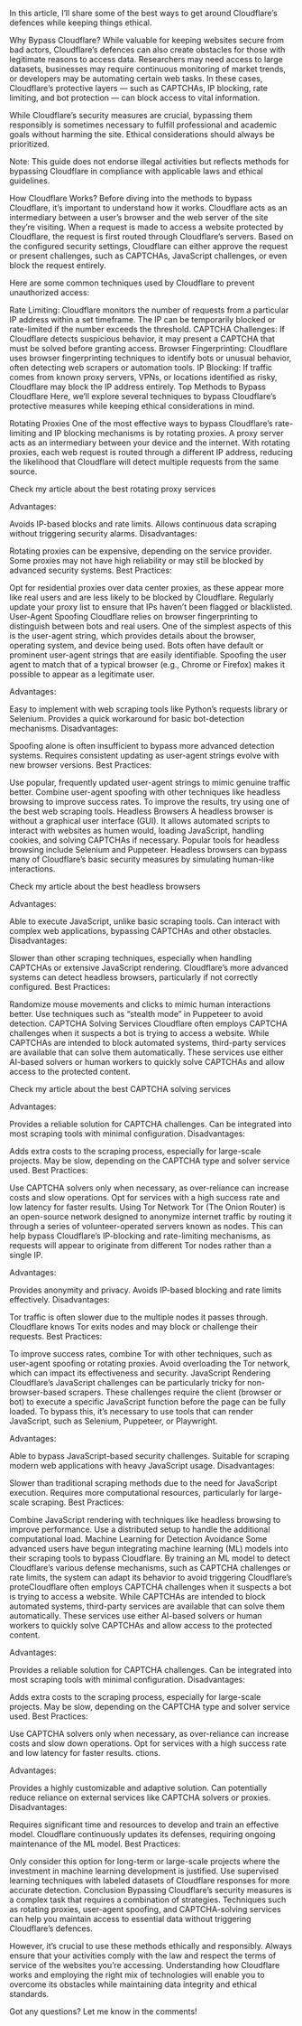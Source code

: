 In this article, I’ll share some of the best ways to get around Cloudflare’s defences while keeping things ethical.

Why Bypass Cloudflare?
While valuable for keeping websites secure from bad actors, Cloudflare’s defences can also create obstacles for those with legitimate reasons to access data. Researchers may need access to large datasets, businesses may require continuous monitoring of market trends, or developers may be automating certain web tasks. In these cases, Cloudflare’s protective layers — such as CAPTCHAs, IP blocking, rate limiting, and bot protection — can block access to vital information.

While Cloudflare’s security measures are crucial, bypassing them responsibly is sometimes necessary to fulfill professional and academic goals without harming the site. Ethical considerations should always be prioritized.

Note: This guide does not endorse illegal activities but reflects methods for bypassing Cloudflare in compliance with applicable laws and ethical guidelines.

How Cloudflare Works?
Before diving into the methods to bypass Cloudflare, it’s important to understand how it works. Cloudflare acts as an intermediary between a user’s browser and the web server of the site they’re visiting. When a request is made to access a website protected by Cloudflare, the request is first routed through Cloudflare’s servers. Based on the configured security settings, Cloudflare can either approve the request or present challenges, such as CAPTCHAs, JavaScript challenges, or even block the request entirely.

Here are some common techniques used by Cloudflare to prevent unauthorized access:

Rate Limiting: Cloudflare monitors the number of requests from a particular IP address within a set timeframe. The IP can be temporarily blocked or rate-limited if the number exceeds the threshold.
CAPTCHA Challenges: If Cloudflare detects suspicious behavior, it may present a CAPTCHA that must be solved before granting access.
Browser Fingerprinting: Cloudflare uses browser fingerprinting techniques to identify bots or unusual behavior, often detecting web scrapers or automation tools.
IP Blocking: If traffic comes from known proxy servers, VPNs, or locations identified as risky, Cloudflare may block the IP address entirely.
Top Methods to Bypass Cloudflare
Here, we’ll explore several techniques to bypass Cloudflare’s protective measures while keeping ethical considerations in mind.

Rotating Proxies
One of the most effective ways to bypass Cloudflare’s rate-limiting and IP blocking mechanisms is by rotating proxies. A proxy server acts as an intermediary between your device and the internet. With rotating proxies, each web request is routed through a different IP address, reducing the likelihood that Cloudflare will detect multiple requests from the same source.

Check my article about the best rotating proxy services

Advantages:

Avoids IP-based blocks and rate limits.
Allows continuous data scraping without triggering security alarms.
Disadvantages:

Rotating proxies can be expensive, depending on the service provider.
Some proxies may not have high reliability or may still be blocked by advanced security systems.
Best Practices:

Opt for residential proxies over data center proxies, as these appear more like real users and are less likely to be blocked by Cloudflare.
Regularly update your proxy list to ensure that IPs haven’t been flagged or blacklisted.
User-Agent Spoofing
Cloudflare relies on browser fingerprinting to distinguish between bots and real users. One of the simplest aspects of this is the user-agent string, which provides details about the browser, operating system, and device being used. Bots often have default or prominent user-agent strings that are easily identifiable. Spoofing the user agent to match that of a typical browser (e.g., Chrome or Firefox) makes it possible to appear as a legitimate user.

Advantages:

Easy to implement with web scraping tools like Python’s requests library or Selenium.
Provides a quick workaround for basic bot-detection mechanisms.
Disadvantages:

Spoofing alone is often insufficient to bypass more advanced detection systems.
Requires consistent updating as user-agent strings evolve with new browser versions.
Best Practices:

Use popular, frequently updated user-agent strings to mimic genuine traffic better.
Combine user-agent spoofing with other techniques like headless browsing to improve success rates.
To improve the results, try using one of the best web scraping tools.
Headless Browsers
A headless browser is without a graphical user interface (GUI). It allows automated scripts to interact with websites as humen would, loading JavaScript, handling cookies, and solving CAPTCHAs if necessary. Popular tools for headless browsing include Selenium and Puppeteer. Headless browsers can bypass many of Cloudflare’s basic security measures by simulating human-like interactions.

Check my article about the best headless browsers

Advantages:

Able to execute JavaScript, unlike basic scraping tools.
Can interact with complex web applications, bypassing CAPTCHAs and other obstacles.
Disadvantages:

Slower than other scraping techniques, especially when handling CAPTCHAs or extensive JavaScript rendering.
Cloudflare’s more advanced systems can detect headless browsers, particularly if not correctly configured.
Best Practices:

Randomize mouse movements and clicks to mimic human interactions better.
Use techniques such as “stealth mode” in Puppeteer to avoid detection.
CAPTCHA Solving Services
Cloudflare often employs CAPTCHA challenges when it suspects a bot is trying to access a website. While CAPTCHAs are intended to block automated systems, third-party services are available that can solve them automatically. These services use either AI-based solvers or human workers to quickly solve CAPTCHAs and allow access to the protected content.

Check my article about the best CAPTCHA solving services

Advantages:

Provides a reliable solution for CAPTCHA challenges.
Can be integrated into most scraping tools with minimal configuration.
Disadvantages:

Adds extra costs to the scraping process, especially for large-scale projects.
May be slow, depending on the CAPTCHA type and solver service used.
Best Practices:

Use CAPTCHA solvers only when necessary, as over-reliance can increase costs and slow operations.
Opt for services with a high success rate and low latency for faster results.
Using Tor Network
Tor (The Onion Router) is an open-source network designed to anonymize internet traffic by routing it through a series of volunteer-operated servers known as nodes. This can help bypass Cloudflare’s IP-blocking and rate-limiting mechanisms, as requests will appear to originate from different Tor nodes rather than a single IP.

Advantages:

Provides anonymity and privacy.
Avoids IP-based blocking and rate limits effectively.
Disadvantages:

Tor traffic is often slower due to the multiple nodes it passes through.
Cloudflare knows Tor exits nodes and may block or challenge their requests.
Best Practices:

To improve success rates, combine Tor with other techniques, such as user-agent spoofing or rotating proxies.
Avoid overloading the Tor network, which can impact its effectiveness and security.
JavaScript Rendering
Cloudflare’s JavaScript challenges can be particularly tricky for non-browser-based scrapers. These challenges require the client (browser or bot) to execute a specific JavaScript function before the page can be fully loaded. To bypass this, it’s necessary to use tools that can render JavaScript, such as Selenium, Puppeteer, or Playwright.

Advantages:

Able to bypass JavaScript-based security challenges.
Suitable for scraping modern web applications with heavy JavaScript usage.
Disadvantages:

Slower than traditional scraping methods due to the need for JavaScript execution.
Requires more computational resources, particularly for large-scale scraping.
Best Practices:

Combine JavaScript rendering with techniques like headless browsing to improve performance.
Use a distributed setup to handle the additional computational load.
Machine Learning for Detection Avoidance
Some advanced users have begun integrating machine learning (ML) models into their scraping tools to bypass Cloudflare. By training an ML model to detect Cloudflare’s various defense mechanisms, such as CAPTCHA challenges or rate limits, the system can adapt its behavior to avoid triggering Cloudflare’s proteCloudflare often employs CAPTCHA challenges when it suspects a bot is trying to access a website. While CAPTCHAs are intended to block automated systems, third-party services are available that can solve them automatically. These services use either AI-based solvers or human workers to quickly solve CAPTCHAs and allow access to the protected content.

Advantages:

Provides a reliable solution for CAPTCHA challenges.
Can be integrated into most scraping tools with minimal configuration.
Disadvantages:

Adds extra costs to the scraping process, especially for large-scale projects.
May be slow, depending on the CAPTCHA type and solver service used.
Best Practices:

Use CAPTCHA solvers only when necessary, as over-reliance can increase costs and slow down operations.
Opt for services with a high success rate and low latency for faster results.
ctions.

Advantages:

Provides a highly customizable and adaptive solution.
Can potentially reduce reliance on external services like CAPTCHA solvers or proxies.
Disadvantages:

Requires significant time and resources to develop and train an effective model.
Cloudflare continuously updates its defenses, requiring ongoing maintenance of the ML model.
Best Practices:

Only consider this option for long-term or large-scale projects where the investment in machine learning development is justified.
Use supervised learning techniques with labeled datasets of Cloudflare responses for more accurate detection.
Conclusion
Bypassing Cloudflare’s security measures is a complex task that requires a combination of strategies. Techniques such as rotating proxies, user-agent spoofing, and CAPTCHA-solving services can help you maintain access to essential data without triggering Cloudflare’s defences.

However, it’s crucial to use these methods ethically and responsibly. Always ensure that your activities comply with the law and respect the terms of service of the websites you’re accessing. Understanding how Cloudflare works and employing the right mix of technologies will enable you to overcome its obstacles while maintaining data integrity and ethical standards.

Got any questions? Let me know in the comments!
